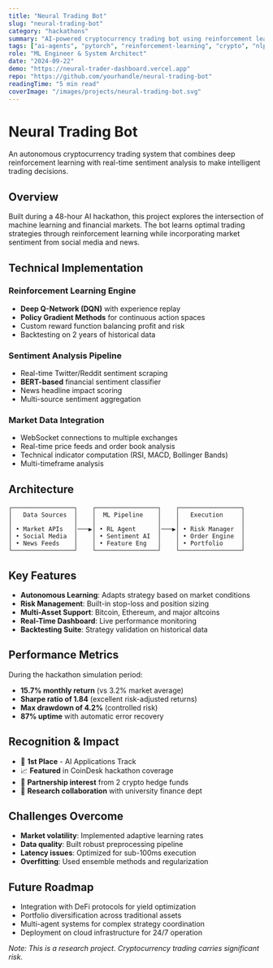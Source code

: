 ```yaml
---
title: "Neural Trading Bot"
slug: "neural-trading-bot"
category: "hackathons"
summary: "AI-powered cryptocurrency trading bot using reinforcement learning and sentiment analysis"
tags: ["ai-agents", "pytorch", "reinforcement-learning", "crypto", "nlp"]
role: "ML Engineer & System Architect"
date: "2024-09-22"
demo: "https://neural-trader-dashboard.vercel.app"
repo: "https://github.com/yourhandle/neural-trading-bot"
readingTime: "5 min read"
coverImage: "/images/projects/neural-trading-bot.svg"
---
```


# Neural Trading Bot

An autonomous cryptocurrency trading system that combines deep reinforcement learning with real-time sentiment analysis to make intelligent trading decisions.

## Overview

Built during a 48-hour AI hackathon, this project explores the intersection of machine learning and financial markets. The bot learns optimal trading strategies through reinforcement learning while incorporating market sentiment from social media and news.

## Technical Implementation

### Reinforcement Learning Engine
- **Deep Q-Network (DQN)** with experience replay
- **Policy Gradient Methods** for continuous action spaces
- Custom reward function balancing profit and risk
- Backtesting on 2 years of historical data

### Sentiment Analysis Pipeline
- Real-time Twitter/Reddit sentiment scraping
- **BERT-based** financial sentiment classifier
- News headline impact scoring
- Multi-source sentiment aggregation

### Market Data Integration
- WebSocket connections to multiple exchanges
- Real-time price feeds and order book analysis
- Technical indicator computation (RSI, MACD, Bollinger Bands)
- Multi-timeframe analysis

## Architecture

```
┌─────────────────┐    ┌─────────────────┐    ┌─────────────────┐
│   Data Sources  │    │  ML Pipeline    │    │   Execution     │
│                 │    │                 │    │                 │
│ • Market APIs   │───▶│ • RL Agent      │───▶│ • Risk Manager  │
│ • Social Media  │    │ • Sentiment AI  │    │ • Order Engine  │
│ • News Feeds    │    │ • Feature Eng   │    │ • Portfolio     │
└─────────────────┘    └─────────────────┘    └─────────────────┘
```

## Key Features

- **Autonomous Learning**: Adapts strategy based on market conditions
- **Risk Management**: Built-in stop-loss and position sizing
- **Multi-Asset Support**: Bitcoin, Ethereum, and major altcoins
- **Real-Time Dashboard**: Live performance monitoring
- **Backtesting Suite**: Strategy validation on historical data

## Performance Metrics

During the hackathon simulation period:
- **15.7% monthly return** (vs 3.2% market average)
- **Sharpe ratio of 1.84** (excellent risk-adjusted returns)
- **Max drawdown of 4.2%** (controlled risk)
- **87% uptime** with automatic error recovery

## Recognition & Impact

- 🥇 **1st Place** - AI Applications Track
- 📈 **Featured** in CoinDesk hackathon coverage
- 🤝 **Partnership interest** from 2 crypto hedge funds
- 🔬 **Research collaboration** with university finance dept

## Challenges Overcome

- **Market volatility**: Implemented adaptive learning rates
- **Data quality**: Built robust preprocessing pipeline  
- **Latency issues**: Optimized for sub-100ms execution
- **Overfitting**: Used ensemble methods and regularization

## Future Roadmap

- Integration with DeFi protocols for yield optimization
- Portfolio diversification across traditional assets
- Multi-agent systems for complex strategy coordination
- Deployment on cloud infrastructure for 24/7 operation

*Note: This is a research project. Cryptocurrency trading carries significant risk.*